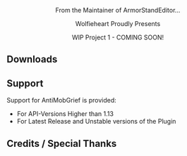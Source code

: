 <div align="center">

From the Maintainer of ArmorStandEditor...

Wolfieheart Proudly Presents

WIP Project 1 - COMING SOON!

</div>

## Downloads

## Support
Support for AntiMobGrief is provided:
* For API-Versions Higher than 1.13
* For Latest Release and Unstable versions of the Plugin

## Credits / Special Thanks